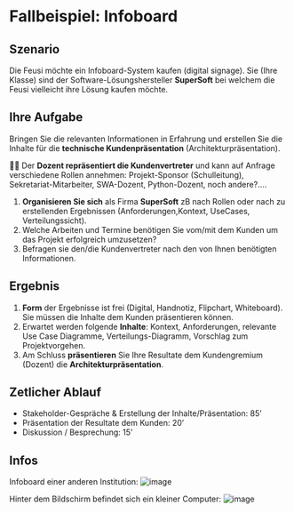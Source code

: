 # Fallbeispiel: Infoboard

## Szenario

Die Feusi möchte ein Infoboard-System kaufen (digital signage). Sie (Ihre Klasse) sind der Software-Lösungshersteller **SuperSoft** bei welchem die Feusi vielleicht ihre Lösung kaufen möchte.

## Ihre Aufgabe

Bringen Sie die relevanten Informationen in Erfahrung und erstellen Sie die Inhalte für die **technische Kundenpräsentation** (Architekturpräsentation).

:teacher: Der **Dozent repräsentiert die Kundenvertreter** und kann auf Anfrage verschiedene Rollen annehmen: Projekt-Sponsor (Schulleitung), Sekretariat-Mitarbeiter, SWA-Dozent, Python-Dozent, noch andere?....

1. **Organisieren Sie sich** als Firma **SuperSoft** zB nach Rollen oder nach zu erstellenden Ergebnissen (Anforderungen,Kontext, UseCases, Verteilungssicht).
2. Welche Arbeiten und Termine benötigen Sie vom/mit dem Kunden um das Projekt erfolgreich umzusetzen?
3. Befragen sie den/die Kundenvertreter nach den von Ihnen benötigten Informationen.

## Ergebnis

1. **Form** der Ergebnisse ist frei (Digital, Handnotiz, Flipchart, Whiteboard). Sie müssen die Inhalte dem Kunden präsentieren können.
2. Erwartet werden folgende **Inhalte**: Kontext, Anforderungen, relevante Use Case Diagramme, Verteilungs-Diagramm, Vorschlag zum Projektvorgehen.
3. Am Schluss **präsentieren** Sie Ihre Resultate dem Kundengremium (Dozent) die **Architekturpräsentation**.

## Zetlicher Ablauf

- Stakeholder-Gespräche & Erstellung der Inhalte/Präsentation: 85’
- Präsentation der Resultate dem Kunden: 20’
- Diskussion / Besprechung: 15’

## Infos
Infoboard einer anderen Institution:
![image](https://user-images.githubusercontent.com/47139880/158476731-a1ee32cc-f4bf-4cd5-ab50-ec56c203d2da.png)

Hinter dem Bildschirm befindet sich ein kleiner Computer:
![image](https://user-images.githubusercontent.com/47139880/158476844-bf7720b4-3717-4dbc-9107-2dd6a0dfe27c.png)
